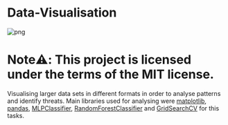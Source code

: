 # Data-Visualisation
![png](https://github.com/JimSolomon/Data-Visualisation/blob/main/data-visualisation-python-setup.png)

# Note:warning:: This project is licensed under the terms of the MIT license.

Visualising larger data sets in different formats in order to analyse patterns and identify threats. Main libraries used for analysing were [matplotlib](https://matplotlib.org/), [pandas](https://pypi.org/project/pandas/), [MLPClassifier](https://scikit-learn.org/stable/modules/generated/sklearn.neural_network.MLPClassifier.html), [RandomForestClassifier](https://scikit-learn.org/stable/modules/generated/sklearn.ensemble.RandomForestClassifier.html?highlight=randomforestclassifier#sklearn.ensemble.RandomForestClassifier) and [GridSearchCV](https://scikit-learn.org/stable/modules/generated/sklearn.model_selection.GridSearchCV.html) for this tasks.
